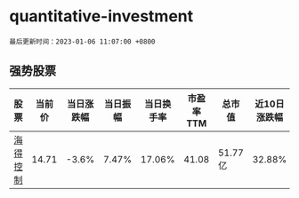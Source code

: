 # quantitative-investment

`最后更新时间：2023-01-06 11:07:00 +0800`

## 强势股票

|股票|当前价|当日涨跌幅|当日振幅|当日换手率|市盈率TTM|总市值|近10日涨跌幅|
|----|----|----|----|----|----|----|----|
|[海得控制](https://xueqiu.com/S/SZ002184)|14.71|-3.6%|7.47%|17.06%|41.08|51.77亿|32.88%|
